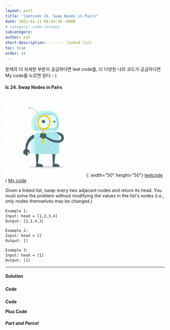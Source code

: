 ```yaml
---
layout: post
title: "leetcode 24. Swap Nodes in Pairs"
date: 2021-01-11 08:44:38 -0400
# category: code-reviews
subcategory: 
author: eun
short-description: ------- linked list
toc: true
order: 24
---
```


문제의 더 자세한 부분이 궁금하다면 leet code를, 더 다양한 나의 코드가 궁금하다면 My code를 누르면 된다 :-)

#### lc 24. Swap Nodes in Pairs

![Image Alt 텍스트](/assets/link.png){: width="50" height="50"} <a href="https://leetcode.com/problems/swap-nodes-in-pairs/">leetcode</a>  /  <a href="" id="mycode1">  My code</a>

Given a linked list, swap every two adjacent nodes and return its head. You must solve the problem without modifying the values in the list's nodes (i.e., only nodes themselves may be changed.)

``` 
Example 1:
Input: head = [1,2,3,4]
Output: [2,1,4,3]
```
``` 
Example 2:
Input: head = []
Output: []
```
``` 
Example 3:
Input: head = [1]
Output: [1]
```
---
##### Solution

##### Code
**Code**

**Plus Code**

##### Part and Parcel